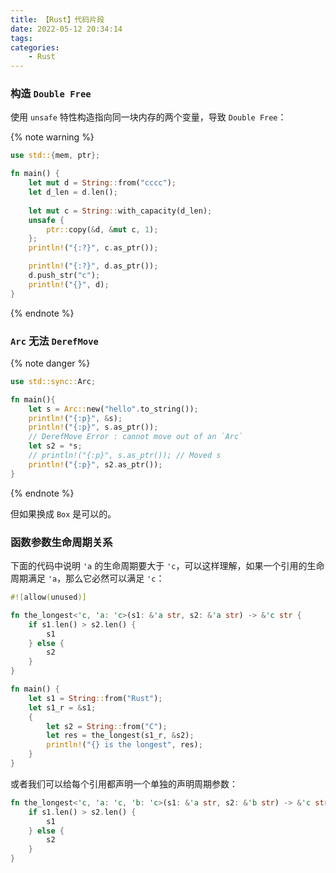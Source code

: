 ```yaml
---
title: 【Rust】代码片段
date: 2022-05-12 20:34:14
tags:
categories:
    - Rust
---
```


### 构造 `Double Free`

使用 `unsafe` 特性构造指向同一块内存的两个变量，导致 `Double Free`：

{% note warning %}
```rust
use std::{mem, ptr};

fn main() {
    let mut d = String::from("cccc");
    let d_len = d.len();
    
    let mut c = String::with_capacity(d_len);
    unsafe {
        ptr::copy(&d, &mut c, 1);
    };
    println!("{:?}", c.as_ptr());

    println!("{:?}", d.as_ptr());
    d.push_str("c");
    println!("{}", d);
}
```
{% endnote %}

<!-- more -->

### `Arc` 无法 `DerefMove`

{% note danger %}
```rust
use std::sync::Arc;

fn main(){
    let s = Arc::new("hello".to_string());
    println!("{:p}", &s);
    println!("{:p}", s.as_ptr());
    // DerefMove Error : cannot move out of an `Arc`
    let s2 = *s;
    // println!("{:p}", s.as_ptr()); // Moved s
    println!("{:p}", s2.as_ptr());
}
```
{% endnote %}

但如果换成 `Box` 是可以的。

### 函数参数生命周期关系

下面的代码中说明 `'a` 的生命周期要大于 `'c`，可以这样理解，如果一个引用的生命周期满足 `'a`，那么它必然可以满足 `'c`：

```rust
#![allow(unused)]

fn the_longest<'c, 'a: 'c>(s1: &'a str, s2: &'a str) -> &'c str {
    if s1.len() > s2.len() {
        s1
    } else {
        s2
    }
}

fn main() {
    let s1 = String::from("Rust");
    let s1_r = &s1;
    {
        let s2 = String::from("C");
        let res = the_longest(s1_r, &s2);
        println!("{} is the longest", res);
    }
}
```

或者我们可以给每个引用都声明一个单独的声明周期参数：

```rust
fn the_longest<'c, 'a: 'c, 'b: 'c>(s1: &'a str, s2: &'b str) -> &'c str {
    if s1.len() > s2.len() {
        s1
    } else {
        s2
    }
}
```
